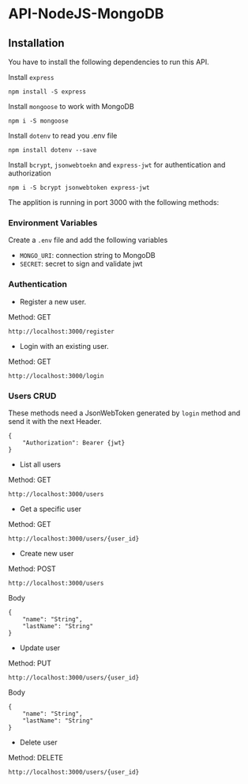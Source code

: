 # API-NodeJS-MongoDB

## Installation

You have to install the following dependencies to run this API.

Install `express`
```
npm install -S express
```

Install `mongoose` to work with MongoDB
```
npm i -S mongoose
```

Install `dotenv` to read you .env file
```
npm install dotenv --save
```

Install `bcrypt`, `jsonwebtoekn` and `express-jwt` for authentication and authorization
```
npm i -S bcrypt jsonwebtoken express-jwt
```

The applition is running in port 3000 with the following methods:

### Environment Variables

Create a `.env` file and add the following variables

* `MONGO_URI`: connection string to MongoDB
* `SECRET`: secret to sign and validate jwt

### Authentication

* Register a new user.

Method: GET
```
http://localhost:3000/register
```

* Login with an existing user.

Method: GET
```
http://localhost:3000/login
```

### Users CRUD

These methods need a JsonWebToken generated by `login` method and send it with the next Header.
```
{
    "Authorization": Bearer {jwt}
}
```

* List all users

Method: GET
```
http://localhost:3000/users
```

* Get a specific user

Method: GET
```
http://localhost:3000/users/{user_id}
```

* Create new user

Method: POST
```
http://localhost:3000/users
```
Body
```
{
    "name": "String",
    "lastName": "String"
}
```

* Update user

Method: PUT
```
http://localhost:3000/users/{user_id}
```
Body
```
{
    "name": "String",
    "lastName": "String"
}
```

* Delete user

Method: DELETE
```
http://localhost:3000/users/{user_id}
```
